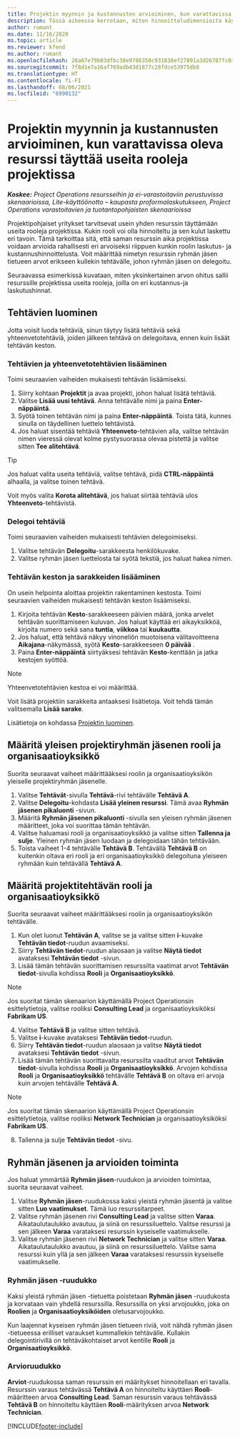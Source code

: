 ```yaml
---
title: Projektin myynnin ja kustannusten arvioiminen, kun varattavissa oleva resurssi täyttää useita rooleja projektissa
description: Tässä aiheessa kerrotaan, miten hinnoitteludimensioita käytetään sellaisen resurssin hinnoittelu- ja kostannusarvioiden tukemiseen, joka täyttää useita rooleja projektissa.
author: rumant
ms.date: 11/16/2020
ms.topic: article
ms.reviewer: kfend
ms.author: rumant
ms.openlocfilehash: 28a67e79b03dfbc38e9786350c931838ef27891a3d26787fc0334e0572528228
ms.sourcegitcommit: 7f8d1e7a16af769adb43d1877c28fdce53975db8
ms.translationtype: HT
ms.contentlocale: fi-FI
ms.lasthandoff: 08/06/2021
ms.locfileid: "6990132"
---
```

# <a name="estimate-project-sales-and-costs-when-a-bookable-resource-fills-multiple-roles-on-a-project"></a>Projektin myynnin ja kustannusten arvioiminen, kun varattavissa oleva resurssi täyttää useita rooleja projektissa 

_**Koskee:** Project Operations resursseihin ja ei-varastoitaviin perustuvissa skenaarioissa, Lite-käyttöönotto – kaupasta proformalaskutukseen, Project Operations varastoitavien ja tuotantopohjaisten skenaarioissa_ 

Projektipohjaiset yritykset tarvitsevat usein yhden resurssin täyttämään useita rooleja projektissa. Kukin rooli voi olla hinnoiteltu ja sen kulut laskettu eri tavoin. Tämä tarkoittaa sitä, että saman resurssin aika projektissa voidaan arvioida rahallisesti eri arvoiseksi riippuen kunkin roolin laskutus- ja kustannushinnoittelusta. Voit määrittää nimetyn resurssin ryhmän jäsen tietueen arvot erikseen kullekin tehtävälle, johon ryhmän jäsen on delegoitu.

Seuraavassa esimerkissä kuvataan, miten yksinkertainen arvon ohitus sallii resurssille projektissa useita rooleja, joilla on eri kustannus-ja laskutushinnat.

## <a name="create-tasks"></a>Tehtävien luominen
Jotta voisit luoda tehtäviä, sinun täytyy lisätä tehtäviä sekä yhteenvetotehtäviä, joiden jälkeen tehtävä on delegoitava, ennen kuin lisäät tehtävän keston. 

### <a name="add-tasks-and-summary-tasks"></a>Tehtävien ja yhteenvetotehtävien lisääminen
Toimi seuraavien vaiheiden mukaisesti tehtävän lisäämiseksi.

1. Siirry kohtaan **Projektit** ja avaa projekti, johon haluat lisätä tehtäviä.
2. Valitse **Lisää uusi tehtävä**. Anna tehtävälle nimi ja paina **Enter-näppäintä**.
3. Syötä toinen tehtävän nimi ja paina **Enter-näppäintä**. Toista tätä, kunnes sinulla on täydellinen luettelo tehtävistä.
3. Jos haluat sisentää tehtäviä **Yhteenveto**-tehtävien alla, valitse tehtävän nimen vieressä olevat kolme pystysuorassa olevaa pistettä ja valitse sitten **Tee alitehtävä**. 

  > [!TIP]
  > Jos haluat valita useita tehtäviä, valitse tehtävä, pidä **CTRL-näppäintä** alhaalla, ja valitse toinen tehtävä.
  >
  > Voit myös valita **Korota alitehtävä**, jos haluat siirtää tehtäviä ulos **Yhteenveto**-tehtävistä.

### <a name="assign-tasks"></a>Delegoi tehtäviä

Toimi seuraavien vaiheiden mukaisesti tehtävien delegoimiseksi.

1. Valitse tehtävän  **Delegoitu**-sarakkeesta henkilökuvake.
2. Valitse ryhmän jäsen luettelosta tai syötä tekstiä, jos haluat hakea nimen.

### <a name="add-task-duration-and-columns"></a>Tehtävän keston ja sarakkeiden lisääminen

On usein helpointa aloittaa projektin rakentaminen kestosta. Toimi seuraavien vaiheiden mukaisesti tehtävän keston lisäämiseksi.

1. Kirjoita tehtävän **Kesto**-sarakkeeseen päivien määrä, jonka arvelet tehtävän suorittamiseen kuluvan. Jos haluat käyttää eri aikayksikköä, kirjoita numero sekä sana **tuntia**, **viikkoa** tai **kuukautta**.
2. Jos haluat, että tehtävä näkyy vinoneliön muotoisena välitavoitteena **Aikajana**-näkymässä, syötä **Kesto**-sarakkeeseen **0 päivää** .
3. Paina **Enter-näppäintä**  siirtyäksesi tehtävän **Kesto**-kenttään ja jatka kestojen syöttöä.

  > [!NOTE]
  > Yhteenvetotehtävien kestoa ei voi määrittää.

Voit lisätä projektiin sarakkeita antaaksesi lisätietoja. Voit tehdä tämän valitsemalla **Lisää sarake**. 

Lisätietoja on kohdassa [Projektin luominen](https://support.microsoft.com/en-us/office/create-a-project-a5b5e823-fb2e-45fd-be00-7d84422d9749).

## <a name="set-up-the-role-and-organization-unit-for-a-generic-project-team-member"></a>Määritä yleisen projektiryhmän jäsenen rooli ja organisaatioyksikkö
Suorita seuraavat vaiheet määrittääksesi roolin ja organisaatioyksikön yleiselle projektiryhmän jäsenelle.

1. Valitse **Tehtävät**-sivulla **Tehtävä**-rivi tehtävälle **Tehtävä A**. 
2. Valitse **Delegoitu**-kohdasta **Lisää yleinen resurssi**. Tämä avaa **Ryhmän jäsenen pikaluonti** -sivun.
3. Määritä **Ryhmän jäsenen pikaluonti** -sivulla sen yleisen ryhmän jäsenen määritteet, joka voi suorittaa tämän tehtävän.
4. Valitse haluamasi rooli ja organisaatioyksikkö ja valitse sitten **Tallenna ja sulje**. Yleinen ryhmän jäsen luodaan ja delegoidaan tähän tehtävään. 
5. Toista vaiheet 1-4 tehtävälle **Tehtävä B**. Tehtävällä **Tehtävä B** on kuitenkin oltava eri rooli ja eri organisaatioyksikkö delegoituna yleiseen ryhmään kuin tehtävällä **Tehtävä A**. 

## <a name="set-up-the-role-and-organization-unit-for-a-project-task"></a>Määritä projektitehtävän rooli ja organisaatioyksikkö
Suorita seuraavat vaiheet määrittääksesi roolin ja organisaatioyksikön tehtävälle.

1. Kun olet luonut **Tehtävän A**, valitse se ja valitse sitten **i**-kuvake **Tehtävän tiedot**-ruudun avaamiseksi. 
2. Siirry **Tehtävän tiedot**-ruudun alaosaan ja valitse **Näytä tiedot** avataksesi **Tehtävän tiedot** -sivun.
3. Lisää tämän tehtävän suorittamisen resurssilta vaatimat arvot **Tehtävän tiedot**-sivulla kohdissa **Rooli** ja **Organisaatioyksikkö**. 

  > [!NOTE]
  > Jos suoritat tämän skenaarion käyttämällä Project Operationsin esittelytietoja, valitse rooliksi **Consulting Lead** ja organisaatioyksiköksi **Fabrikam US**.

4. Valitse **Tehtävä B** ja valitse sitten tehtävä.
5. Valitse **i**-kuvake avataksesi **Tehtävän tiedot**-ruudun. 
6. Siirry **Tehtävän tiedot**-ruudun alaosaan ja valitse **Näytä tiedot** avataksesi **Tehtävän tiedot** -sivun.
7. Lisää tämän tehtävän suorittavalta resurssilta vaaditut arvot **Tehtävän tiedot**-sivulla kohdissa **Rooli** ja **Organisaatioyksikkö**. Arvojen kohdissa **Rooli** ja **Organisaatioyksikkö** tehtävälle **Tehtävä B** on oltava eri arvoja kuin arvojen tehtävälle **Tehtävä A**. 

  > [!NOTE]
  > Jos suoritat tämän skenaarion käyttämällä Project Operationsin esittelytietoja, valitse rooliksi **Network Technician** ja organisaatioyksiköksi **Fabrikam US**.

8. Tallenna ja sulje **Tehtävän tiedot** -sivu. 

## <a name="team-member-and-estimates-behavior"></a>Ryhmän jäsenen ja arvioiden toiminta 
Jos haluat ymmärtää **Ryhmän jäsen**-ruudukon ja arvioiden toimintaa, suorita seuraavat vaiheet.

1. Valitse **Ryhmän jäsen**-ruudukossa kaksi yleistä ryhmän jäsentä ja valitse sitten **Luo vaatimukset**. Tämä luo resurssitarpeet. 
2. Valitse ryhmän jäsenen rivi **Consulting Lead** ja valitse sitten **Varaa**. Aikataulutaulukko avautuu, ja siinä on resurssiluettelo. Valitse resurssi ja sen jälkeen **Varaa** varataksesi resurssin kyseiselle vaatimukselle.
3. Valitse ryhmän jäsenen rivi **Network Technician** ja valitse sitten **Varaa**. Aikataulutaulukko avautuu, ja siinä on resurssiluettelo. Valitse sama resurssi kuin yllä ja sen jälkeen **Varaa** varataksesi resurssin kyseiselle vaatimukselle.

### <a name="team-member-grid"></a>Ryhmän jäsen -ruudukko 

Kaksi yleistä ryhmän jäsen -tietuetta poistetaan **Ryhmän jäsen** -ruudukosta ja korvataan vain yhdellä resurssilla. Resurssilla on yksi arvojoukko, joka on **Roolien** ja **Organisaatioyksiköiden** oletusarvojoukko.

Kun laajennat kyseisen ryhmän jäsen tietueen riviä, voit nähdä ryhmän jäsen -tietueessa erilliset varaukset kummallekin tehtävälle. Kullakin delegointirivillä on tehtäväkohtaiset arvot kentille **Rooli** ja **Organisaatioyksikkö**. 

### <a name="estimates-grid"></a>Arvioruudukko 

**Arviot**-ruudukossa saman resurssin eri määritykset hinnoitellaan eri tavalla. Resurssin varaus tehtävässä **Tehtävä A** on hinnoiteltu käyttäen **Rooli**-määritteen arvoa **Consulting Lead**. Saman resurssin varaus tehtävässä **Tehtävä B** on hinnoiteltu käyttäen **Rooli**-määrityksen arvoa **Network Technician**.


[!INCLUDE[footer-include](../includes/footer-banner.md)]